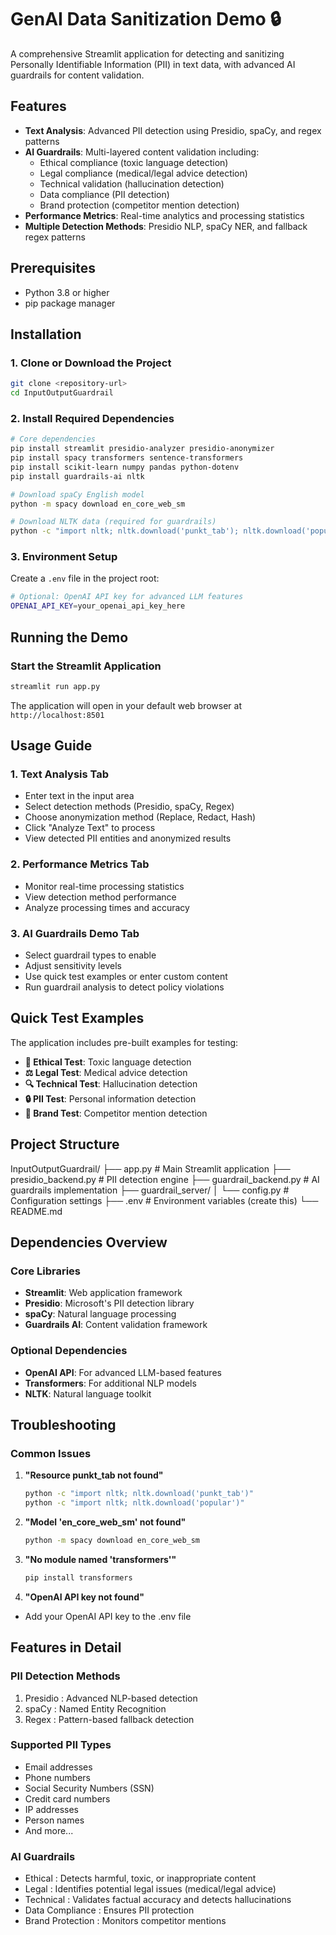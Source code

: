 # GenAI Data Sanitization Demo 🔒

A comprehensive Streamlit application for detecting and sanitizing Personally Identifiable Information (PII) in text data, with advanced AI guardrails for content validation.

## Features

- **Text Analysis**: Advanced PII detection using Presidio, spaCy, and regex patterns
- **AI Guardrails**: Multi-layered content validation including:
  - Ethical compliance (toxic language detection)
  - Legal compliance (medical/legal advice detection)
  - Technical validation (hallucination detection)
  - Data compliance (PII detection)
  - Brand protection (competitor mention detection)
- **Performance Metrics**: Real-time analytics and processing statistics
- **Multiple Detection Methods**: Presidio NLP, spaCy NER, and fallback regex patterns

## Prerequisites

- Python 3.8 or higher
- pip package manager

## Installation

### 1. Clone or Download the Project
```bash
git clone <repository-url>
cd InputOutputGuardrail
```

### 2. Install Required Dependencies
```bash
# Core dependencies
pip install streamlit presidio-analyzer presidio-anonymizer
pip install spacy transformers sentence-transformers
pip install scikit-learn numpy pandas python-dotenv
pip install guardrails-ai nltk

# Download spaCy English model
python -m spacy download en_core_web_sm

# Download NLTK data (required for guardrails)
python -c "import nltk; nltk.download('punkt_tab'); nltk.download('popular')"
```

### 3. Environment Setup
Create a `.env` file in the project root:
```bash
# Optional: OpenAI API key for advanced LLM features
OPENAI_API_KEY=your_openai_api_key_here
```

## Running the Demo

### Start the Streamlit Application
```bash
streamlit run app.py
```

The application will open in your default web browser at `http://localhost:8501`

## Usage Guide

### 1. Text Analysis Tab
- Enter text in the input area
- Select detection methods (Presidio, spaCy, Regex)
- Choose anonymization method (Replace, Redact, Hash)
- Click "Analyze Text" to process
- View detected PII entities and anonymized results

### 2. Performance Metrics Tab
- Monitor real-time processing statistics
- View detection method performance
- Analyze processing times and accuracy

### 3. AI Guardrails Demo Tab
- Select guardrail types to enable
- Adjust sensitivity levels
- Use quick test examples or enter custom content
- Run guardrail analysis to detect policy violations

## Quick Test Examples

The application includes pre-built examples for testing:

- **🤖 Ethical Test**: Toxic language detection
- **⚖️ Legal Test**: Medical advice detection
- **🔍 Technical Test**: Hallucination detection
- **🔒 PII Test**: Personal information detection
- **🏢 Brand Test**: Competitor mention detection

## Project Structure
InputOutputGuardrail/
├── app.py                 # Main Streamlit application
├── presidio_backend.py    # PII detection engine
├── guardrail_backend.py   # AI guardrails implementation
├── guardrail_server/
│   └── config.py         # Configuration settings
├── .env                  # Environment variables (create this)
└── README.md


## Dependencies Overview

### Core Libraries
- **Streamlit**: Web application framework
- **Presidio**: Microsoft's PII detection library
- **spaCy**: Natural language processing
- **Guardrails AI**: Content validation framework

### Optional Dependencies
- **OpenAI API**: For advanced LLM-based features
- **Transformers**: For additional NLP models
- **NLTK**: Natural language toolkit

## Troubleshooting

### Common Issues

1. **"Resource punkt_tab not found"**
   ```bash
   python -c "import nltk; nltk.download('punkt_tab')"
   python -c "import nltk; nltk.download('popular')"
   ```

2. **"Model 'en_core_web_sm' not found"**
   ```bash
   python -m spacy download en_core_web_sm
   ```

3. **"No module named 'transformers'"**
   ```bash
   pip install transformers
   ```
4. **"OpenAI API key not found"**
- Add your OpenAI API key to the .env file

## Features in Detail
### PII Detection Methods
1. Presidio : Advanced NLP-based detection
2. spaCy : Named Entity Recognition
3. Regex : Pattern-based fallback detection
### Supported PII Types
- Email addresses
- Phone numbers
- Social Security Numbers (SSN)
- Credit card numbers
- IP addresses
- Person names
- And more...
### AI Guardrails
- Ethical : Detects harmful, toxic, or inappropriate content
- Legal : Identifies potential legal issues (medical/legal advice)
- Technical : Validates factual accuracy and detects hallucinations
- Data Compliance : Ensures PII protection
- Brand Protection : Monitors competitor mentions
